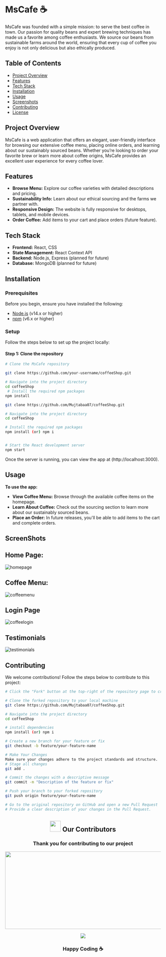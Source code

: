 # MsCafe ☕️

MsCafe was founded with a simple mission: to serve the best coffee in town. Our passion for quality beans and expert brewing techniques has made us a favorite among coffee enthusiasts. We source our beans from sustainable farms around the world, ensuring that every cup of coffee you enjoy is not only delicious but also ethically produced.

## Table of Contents
- [Project Overview](#project-overview)
- [Features](#features)
- [Tech Stack](#tech-stack)
- [Installation](#installation)
- [Usage](#usage)
- [Screenshots](#screenshots)
- [Contributing](#contributing)
- [License](#license)

## Project Overview

MsCafe is a web application that offers an elegant, user-friendly interface for browsing our extensive coffee menu, placing online orders, and learning about our sustainably sourced beans. Whether you’re looking to order your favorite brew or learn more about coffee origins, MsCafe provides an excellent user experience for every coffee lover.

## Features
- **Browse Menu:** Explore our coffee varieties with detailed descriptions and pricing.
- **Sustainability Info:** Learn about our ethical sourcing and the farms we partner with.
- **Responsive Design:** The website is fully responsive for desktops, tablets, and mobile devices.
- **Order Coffee:** Add items to your cart and place orders (future feature).

## Tech Stack
- **Frontend:** React, CSS
- **State Management:** React Context API
- **Backend:** Node.js, Express (planned for future)
- **Database:** MongoDB (planned for future)

## Installation

### Prerequisites
Before you begin, ensure you have installed the following:
- [Node.js](https://nodejs.org/) (v14.x or higher)
- [npm](https://www.npmjs.com/) (v6.x or higher)

### Setup
Follow the steps below to set up the project locally:

#### Step 1: Clone the repository
```bash
# Clone the MsCafe repository

git clone https://github.com/your-username/coffeeShop.git

# Navigate into the project directory
cd coffeeShop
 # Install the required npm packages
npm install

git clone https://github.com/Mujtabaa07/coffeeShop.git
```
```bash
# Navigate into the project directory
cd coffeeShop
```
```bash
# Install the required npm packages
npm install (or) npm i
```
```bash

# Start the React development server
npm start
```
Once the server is running, you can view the app at (http://localhost:3000).

## Usage
**To use the app:**
- **View Coffee Menu:** Browse through the available coffee items on the homepage.
- **Learn About Coffee:** Check out the sourcing section to learn more about our sustainably sourced beans.
- **Place an Order:** In future releases, you'll be able to add items to the cart and complete orders.

## ScreenShots
## **Home Page:** 
![homepage](https://github.com/user-attachments/assets/2dc9b51d-ce06-4eb6-89fb-774867ede12c)
## **Coffee Menu:**
![coffeemenu](https://github.com/user-attachments/assets/014c6a7a-03ab-4bdf-88e1-bb3c11d66447)
## **Login Page**
![coffeelogin](https://github.com/user-attachments/assets/c6c7c645-475d-4658-a47c-f0ada0b177d1)
## **Testimonials**
![testimonials](https://github.com/user-attachments/assets/38d811e3-4acc-4901-9a3d-8e4185c96a2c)

## Contributing
We welcome contributions! Follow the steps below to contribute to this project:
```bash
# Click the "Fork" button at the top-right of the repository page to create a copy in your GitHub account.
```
```bash
# Clone the forked repository to your local machine
git clone https://github.com/Mujtabaa07/coffeeShop.git
```
```bash
# Navigate into the project directory
cd coffeeShop
```
```bash
# install dependencies
npm install (or) npm i
```
```bash
# Create a new branch for your feature or fix
git checkout -b feature/your-feature-name
```
```bash
# Make Your Changes
Make sure your changes adhere to the project standards and structure.
# Stage all changes
git add .
```
```bash
# Commit the changes with a descriptive message
git commit -m "Description of the feature or fix"
```
```bash
# Push your branch to your forked repository
git push origin feature/your-feature-name
```
```bash
# Go to the original repository on GitHub and open a new Pull Request
# Provide a clear description of your changes in the Pull Request.
```


<div>
  <h2 align="center"><img src="https://raw.githubusercontent.com/Tarikul-Islam-Anik/Animated-Fluent-Emojis/master/Emojis/Smilies/Red%20Heart.png" width="35" height="35"> Our Contributors</h2>
  <div align="center">
    <h3>Thank you for contributing to our project</h3
<p align="center">
      <a href="https://github.com/Mujtabaa07/coffeeShop/graphs/contributors">
        <img src="https://api.vaunt.dev/v1/github/entities/Mujtabaa07/repositories/coffeeShop/contributors?format=svg&limit=54" width="700" height="250" />
      </a>
 </p>
<a href="https://github.com/Mujtabaa07/coffeeShop/graphs/contributors">
  <img src="https://contrib.rocks/image?repo=Mujtabaa07/coffeeShop&max=300" />
</a>
    


  </div>
</div>


<h3 align="center"> Happy Coding ☕️</h3>
